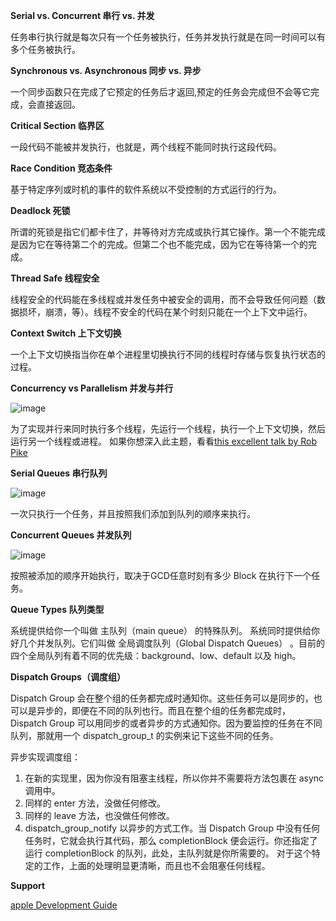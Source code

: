 **Serial vs. Concurrent 串行 vs. 并发**

任务串行执行就是每次只有一个任务被执行，任务并发执行就是在同一时间可以有多个任务被执行。

**Synchronous vs. Asynchronous 同步 vs. 异步**

一个同步函数只在完成了它预定的任务后才返回,预定的任务会完成但不会等它完成，会直接返回。

**Critical Section 临界区**

一段代码不能被并发执行，也就是，两个线程不能同时执行这段代码。

**Race Condition 竞态条件**

基于特定序列或时机的事件的软件系统以不受控制的方式运行的行为。

**Deadlock 死锁**

所谓的死锁是指它们都卡住了，并等待对方完成或执行其它操作。第一个不能完成是因为它在等待第二个的完成。但第二个也不能完成，因为它在等待第一个的完成。

**Thread Safe 线程安全**

线程安全的代码能在多线程或并发任务中被安全的调用，而不会导致任何问题（数据损坏，崩溃，等）。线程不安全的代码在某个时刻只能在一个上下文中运行。

**Context Switch 上下文切换**

一个上下文切换指当你在单个进程里切换执行不同的线程时存储与恢复执行状态的过程。

**Concurrency vs Parallelism 并发与并行**

![image ](https://raw.githubusercontent.com/z55heihei/GCD/master/GCD/Concurrency.png)

为了实现并行来同时执行多个线程，先运行一个线程，执行一个上下文切换，然后运行另一个线程或进程。
如果你想深入此主题，看看[this excellent talk by Rob Pike ](http://vimeo.com/49718712)

**Serial Queues 串行队列**

![image](https://raw.githubusercontent.com/z55heihei/GCD/master/GCD/SerialQueues.png)

一次只执行一个任务，并且按照我们添加到队列的顺序来执行。

**Concurrent Queues 并发队列**

![image](https://raw.githubusercontent.com/z55heihei/GCD/master/GCD/ConcurrentQueue.png)

按照被添加的顺序开始执行，取决于GCD任意时刻有多少 Block 在执行下一个任务。

**Queue Types 队列类型**

系统提供给你一个叫做 主队列（main queue） 的特殊队列。
系统同时提供给你好几个并发队列。它们叫做 全局调度队列（Global Dispatch Queues） 。目前的四个全局队列有着不同的优先级：background、low、default 以及 high。

**Dispatch Groups（调度组）**

Dispatch Group 会在整个组的任务都完成时通知你。这些任务可以是同步的，也可以是异步的，即便在不同的队列也行。而且在整个组的任务都完成时，Dispatch Group 可以用同步的或者异步的方式通知你。因为要监控的任务在不同队列，那就用一个 dispatch_group_t 的实例来记下这些不同的任务。

异步实现调度组：
1. 在新的实现里，因为你没有阻塞主线程，所以你并不需要将方法包裹在 async 调用中。
2. 同样的 enter 方法，没做任何修改。
3. 同样的 leave 方法，也没做任何修改。
4. dispatch_group_notify 以异步的方式工作。当 Dispatch Group 中没有任何任务时，它就会执行其代码，那么 completionBlock 便会运行。你还指定了运行 completionBlock 的队列，此处，主队列就是你所需要的。
对于这个特定的工作，上面的处理明显更清晰，而且也不会阻塞任何线程。

**Support**

[apple Development Guide](https://developer.apple.com/library/mac/documentation/general/conceptual/concurrencyprogrammingguide/OperationQueues/OperationQueues.html#//apple_ref/doc/uid/TP40008091-CH102-SW1)


